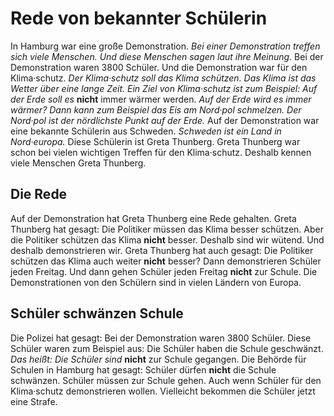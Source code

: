 # Rede von bekannter Schülerin

In Hamburg war eine große Demonstration. 
*Bei einer Demonstration treffen sich viele Menschen.* 
*Und diese Menschen sagen laut ihre Meinung.* Bei der Demonstration waren 3800 Schüler. Und die Demonstration war für den Klima·schutz. 
*Der Klima·schutz soll das Klima schützen.* 
*Das Klima ist das Wetter über eine lange Zeit.* 
*Ein Ziel von Klima·schutz ist zum Beispiel:* 
*Auf der Erde soll es* **nicht** immer wärmer werden. 
*Auf der Erde wird es immer wärmer?* 
*Dann kann zum Beispiel das Eis am Nord·pol schmelzen.* 
*Der Nord·pol ist der nördlichste Punkt auf der Erde.* Auf der Demonstration war eine bekannte Schülerin aus Schweden. 
*Schweden ist ein Land in Nord·europa.* Diese Schülerin ist Greta Thunberg. Greta Thunberg war schon bei vielen wichtigen Treffen für den Klima·schutz. Deshalb kennen viele Menschen Greta Thunberg. 

## Die Rede
Auf der Demonstration hat Greta Thunberg eine Rede gehalten. Greta Thunberg hat gesagt: Die Politiker müssen das Klima besser schützen. Aber die Politiker schützen das Klima **nicht** besser. Deshalb sind wir wütend. Und deshalb demonstrieren wir. Greta Thunberg hat auch gesagt: Die Politiker schützen das Klima auch weiter **nicht** besser? Dann demonstrieren Schüler jeden Freitag. Und dann gehen Schüler jeden Freitag **nicht** zur Schule. Die Demonstrationen von den Schülern sind in vielen Ländern von Europa. 

## Schüler schwänzen Schule
Die Polizei hat gesagt: Bei der Demonstration waren 3800 Schüler. Diese Schüler waren zum Beispiel aus: Die Schüler haben die Schule geschwänzt. *Das heißt:* 
*Die Schüler sind* **nicht** zur Schule gegangen. Die Behörde für Schulen in Hamburg hat gesagt: Schüler dürfen **nicht** die Schule schwänzen. Schüler müssen zur Schule gehen. Auch wenn Schüler für den Klima·schutz demonstrieren wollen. Vielleicht bekommen die Schüler jetzt eine Strafe. 

